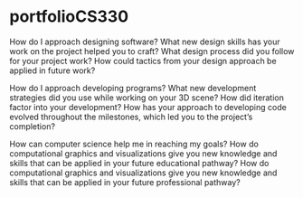 # portfolioCS330

How do I approach designing software?
What new design skills has your work on the project helped you to craft?
What design process did you follow for your project work?
How could tactics from your design approach be applied in future work?

How do I approach developing programs?
What new development strategies did you use while working on your 3D scene?
How did iteration factor into your development?
How has your approach to developing code evolved throughout the milestones, which led you to the project’s completion?

How can computer science help me in reaching my goals?
How do computational graphics and visualizations give you new knowledge and skills that can be applied in your future educational pathway?
How do computational graphics and visualizations give you new knowledge and skills that can be applied in your future professional pathway?
